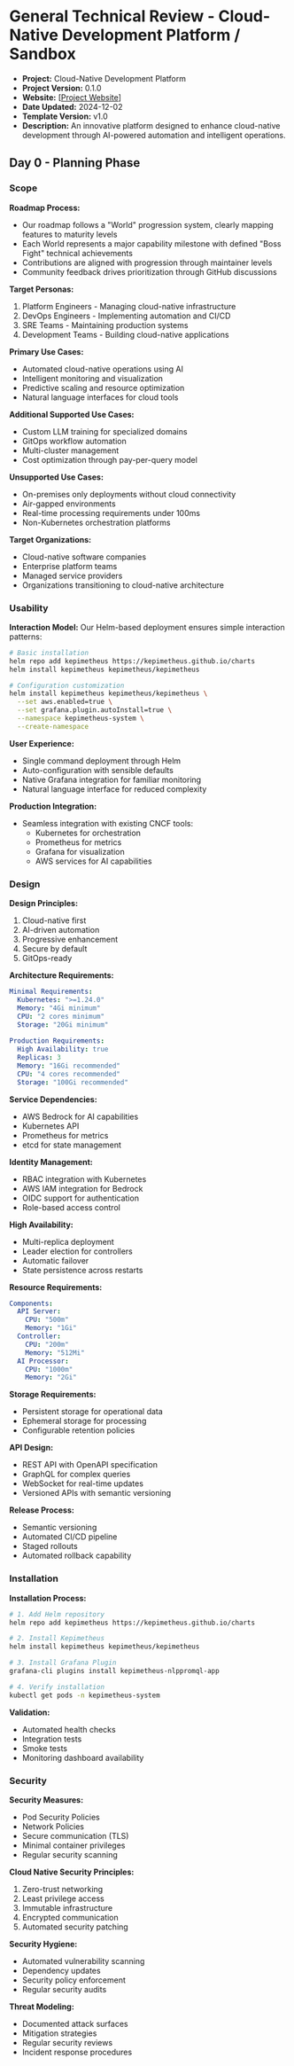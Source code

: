# General Technical Review - Cloud-Native Development Platform / Sandbox

- **Project:** Cloud-Native Development Platform
- **Project Version:** 0.1.0
- **Website:** [[Project Website](https://kepimetheus.github.io/)]
- **Date Updated:** 2024-12-02
- **Template Version:** v1.0
- **Description:** An innovative platform designed to enhance cloud-native development through AI-powered automation and intelligent operations.

## Day 0 - Planning Phase

### Scope

**Roadmap Process:**
- Our roadmap follows a "World" progression system, clearly mapping features to maturity levels
- Each World represents a major capability milestone with defined "Boss Fight" technical achievements
- Contributions are aligned with progression through maintainer levels
- Community feedback drives prioritization through GitHub discussions

**Target Personas:**
1. Platform Engineers - Managing cloud-native infrastructure
2. DevOps Engineers - Implementing automation and CI/CD
3. SRE Teams - Maintaining production systems
4. Development Teams - Building cloud-native applications

**Primary Use Cases:**
- Automated cloud-native operations using AI
- Intelligent monitoring and visualization
- Predictive scaling and resource optimization
- Natural language interfaces for cloud tools

**Additional Supported Use Cases:**
- Custom LLM training for specialized domains
- GitOps workflow automation
- Multi-cluster management
- Cost optimization through pay-per-query model

**Unsupported Use Cases:**
- On-premises only deployments without cloud connectivity
- Air-gapped environments
- Real-time processing requirements under 100ms
- Non-Kubernetes orchestration platforms

**Target Organizations:**
- Cloud-native software companies
- Enterprise platform teams
- Managed service providers
- Organizations transitioning to cloud-native architecture

### Usability

**Interaction Model:**
Our Helm-based deployment ensures simple interaction patterns:

```bash
# Basic installation
helm repo add kepimetheus https://kepimetheus.github.io/charts
helm install kepimetheus kepimetheus/kepimetheus

# Configuration customization
helm install kepimetheus kepimetheus/kepimetheus \
  --set aws.enabled=true \
  --set grafana.plugin.autoInstall=true \
  --namespace kepimetheus-system \
  --create-namespace
```

**User Experience:**
- Single command deployment through Helm
- Auto-configuration with sensible defaults
- Native Grafana integration for familiar monitoring
- Natural language interface for reduced complexity

**Production Integration:**
- Seamless integration with existing CNCF tools:
  * Kubernetes for orchestration
  * Prometheus for metrics
  * Grafana for visualization
  * AWS services for AI capabilities

### Design

**Design Principles:**
1. Cloud-native first
2. AI-driven automation
3. Progressive enhancement
4. Secure by default
5. GitOps-ready

**Architecture Requirements:**
```yaml
Minimal Requirements:
  Kubernetes: ">=1.24.0"
  Memory: "4Gi minimum"
  CPU: "2 cores minimum"
  Storage: "20Gi minimum"
  
Production Requirements:
  High Availability: true
  Replicas: 3
  Memory: "16Gi recommended"
  CPU: "4 cores recommended"
  Storage: "100Gi recommended"
```

**Service Dependencies:**
- AWS Bedrock for AI capabilities
- Kubernetes API
- Prometheus for metrics
- etcd for state management

**Identity Management:**
- RBAC integration with Kubernetes
- AWS IAM integration for Bedrock
- OIDC support for authentication
- Role-based access control

**High Availability:**
- Multi-replica deployment
- Leader election for controllers
- Automatic failover
- State persistence across restarts

**Resource Requirements:**
```yaml
Components:
  API Server:
    CPU: "500m"
    Memory: "1Gi"
  Controller:
    CPU: "200m"
    Memory: "512Mi"
  AI Processor:
    CPU: "1000m"
    Memory: "2Gi"
```

**Storage Requirements:**
- Persistent storage for operational data
- Ephemeral storage for processing
- Configurable retention policies

**API Design:**
- REST API with OpenAPI specification
- GraphQL for complex queries
- WebSocket for real-time updates
- Versioned APIs with semantic versioning

**Release Process:**
- Semantic versioning
- Automated CI/CD pipeline
- Staged rollouts
- Automated rollback capability

### Installation

**Installation Process:**
```bash
# 1. Add Helm repository
helm repo add kepimetheus https://kepimetheus.github.io/charts

# 2. Install Kepimetheus
helm install kepimetheus kepimetheus/kepimetheus

# 3. Install Grafana Plugin
grafana-cli plugins install kepimetheus-nlppromql-app

# 4. Verify installation
kubectl get pods -n kepimetheus-system
```

**Validation:**
- Automated health checks
- Integration tests
- Smoke tests
- Monitoring dashboard availability

### Security

**Security Measures:**
- Pod Security Policies
- Network Policies
- Secure communication (TLS)
- Minimal container privileges
- Regular security scanning

**Cloud Native Security Principles:**
1. Zero-trust networking
2. Least privilege access
3. Immutable infrastructure
4. Encrypted communication
5. Automated security patching

**Security Hygiene:**
- Automated vulnerability scanning
- Dependency updates
- Security policy enforcement
- Regular security audits

**Threat Modeling:**
- Documented attack surfaces
- Mitigation strategies
- Regular security reviews
- Incident response procedures
